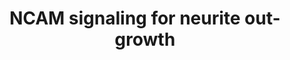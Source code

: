 ---
annotations:
- type: Pathway Ontology
  value: signaling pathway
- type: Pathway Ontology
  value: signaling pathway pertinent to the brain and nervous system
authors:
- MaintBot
- ReactomeTeam
- Anwesha
- Ryanmiller
description: 'The neural cell adhesion molecule, NCAM, is a member of the immunoglobulin
  (Ig) superfamily and is involved in a variety of cellular processes of importance
  for the formation and maintenance of the nervous system. The role of NCAM in neural
  differentiation and synaptic plasticity is presumed to depend on the modulation
  of intracellular signal transduction cascades. NCAM based signaling complexes can
  initiate downstream intracellular signals by at least two mechanisms: (1) activation
  of FGFR and (2) formation of intracellular signaling complexes by direct interaction
  with cytoplasmic interaction partners such as Fyn and FAK. Tyrosine kinases Fyn
  and FAK interact with NCAM and undergo phosphorylation and this transiently activates
  the MAPK, ERK 1 and 2, cAMP response element binding protein (CREB) and transcription
  factors ELK and NFkB. CREB activates transcription of genes which are important
  for axonal growth, survival, and synaptic plasticity in neurons.<br><br>NCAM1 mediated
  intracellular signal transduction is represented in the figure below. The Ig domains
  in NCAM1 are represented in orange ovals and Fn domains in green squares. The tyrosine
  residues susceptible to phosphorylation are represented in red circles and their
  positions are numbered. Phosphorylation is represented by red arrows and dephosphorylation
  by yellow. Ig, Immunoglobulin domain; Fn, Fibronectin domain; Fyn, Proto-oncogene
  tyrosine-protein kinase Fyn; FAK, focal adhesion kinase; RPTPalpha, Receptor-type
  tyrosine-protein phosphatase; Grb2, Growth factor receptor-bound protein 2; SOS,
  Son of sevenless homolog; Raf, RAF proto-oncogene serine/threonine-protein kinase;
  MEK, MAPK and ERK kinase; ERK, Extracellular signal-regulated kinase; MSK1, Mitogen
  and stress activated protein kinase 1; CREB, Cyclic AMP-responsive element-binding
  protein; CRE, cAMP response elements.  View original pathway at [http://www.reactome.org/PathwayBrowser/#DIAGRAM=375165
  Reactome].'
last-edited: 2021-01-25
organisms:
- Homo sapiens
redirect_from:
- /index.php/Pathway:WP1866
- /instance/WP1866
schema-jsonld:
- '@context': https://schema.org/
  '@id': https://wikipathways.github.io/pathways/WP1866.html
  '@type': Dataset
  creator:
    '@type': Organization
    name: WikiPathways
  description: 'The neural cell adhesion molecule, NCAM, is a member of the immunoglobulin
    (Ig) superfamily and is involved in a variety of cellular processes of importance
    for the formation and maintenance of the nervous system. The role of NCAM in neural
    differentiation and synaptic plasticity is presumed to depend on the modulation
    of intracellular signal transduction cascades. NCAM based signaling complexes
    can initiate downstream intracellular signals by at least two mechanisms: (1)
    activation of FGFR and (2) formation of intracellular signaling complexes by direct
    interaction with cytoplasmic interaction partners such as Fyn and FAK. Tyrosine
    kinases Fyn and FAK interact with NCAM and undergo phosphorylation and this transiently
    activates the MAPK, ERK 1 and 2, cAMP response element binding protein (CREB)
    and transcription factors ELK and NFkB. CREB activates transcription of genes
    which are important for axonal growth, survival, and synaptic plasticity in neurons.<br><br>NCAM1
    mediated intracellular signal transduction is represented in the figure below.
    The Ig domains in NCAM1 are represented in orange ovals and Fn domains in green
    squares. The tyrosine residues susceptible to phosphorylation are represented
    in red circles and their positions are numbered. Phosphorylation is represented
    by red arrows and dephosphorylation by yellow. Ig, Immunoglobulin domain; Fn,
    Fibronectin domain; Fyn, Proto-oncogene tyrosine-protein kinase Fyn; FAK, focal
    adhesion kinase; RPTPalpha, Receptor-type tyrosine-protein phosphatase; Grb2,
    Growth factor receptor-bound protein 2; SOS, Son of sevenless homolog; Raf, RAF
    proto-oncogene serine/threonine-protein kinase; MEK, MAPK and ERK kinase; ERK,
    Extracellular signal-regulated kinase; MSK1, Mitogen and stress activated protein
    kinase 1; CREB, Cyclic AMP-responsive element-binding protein; CRE, cAMP response
    elements.  View original pathway at [http://www.reactome.org/PathwayBrowser/#DIAGRAM=375165
    Reactome].'
  keywords:
  - 'SPTBN5 '
  - 'ST8SIA2 '
  - PRNP
  - 'L-type VDCC '
  - 'ST8SIA4 '
  - 'p-T185,Y187-MAPK1 '
  - 'T-type VDCC '
  - 'GFRA2 '
  - Fyn:NCAM1:RPTP-alpha
  - 'FYN '
  - NCAM1:GFRalpha-1:GDNF
  - protein
  - 'PTPRA '
  - phosphorylated FAK
  - trans-homotetramer
  - 'p-Y531-FYN '
  - 'SPTBN2 '
  - Polysialic acid
  - 'AGRN(30-2045) '
  - core-NCAM1
  - '3x4Hyp-3Hyp-GalHyl-COL6A1 '
  - p-T,Y MAPK dimers
  - 'COL9A3 '
  - 'S-Farn-Me KRAS4B '
  - p-S212,S360,S376,T581-RPS6KA5
  - ATP
  - '3x4Hyp-5Hyl-COL6A2 '
  - CNTN2
  - pFyn-Y420
  - 'GalHyl-COL6A1 '
  - 2-8
  - p21 RAS:GDP
  - NCAM1
  - 'Collagen alpha-5(VI) chains '
  - 'GRB2-1 '
  - 'PSPN '
  - Pi
  - 'Collagen V '
  - RPS6KA5
  - 'COL9A2 '
  - 'SPTA1 '
  - '3x4Hyp-3Hyp-COL6A2 '
  - 'Collagen alpha-6(VI) chains '
  - '3x4Hyp-3Hyp-GlcGalHyl-COL6A2 '
  - Collagens
  - 'SOS1 '
  - 'SPTBN1 '
  - 'S-Farn-Me-2xPalmS HRAS '
  - RAF/MAP kinase
  - ADP
  - FGFR1c homodimer
  - Grb2:pFAK bound to
  - SPTA:SPTB
  - 'ARTN '
  - 'COL6A2 '
  - '3x4Hyp-COL6A2 '
  - 'GDNF '
  - 'NCAN '
  - 'SPTBN4 '
  - PTPRA
  - 'Type IV collagen '
  - NCAM-1:Major prion
  - 'p-T202,Y204-MAPK3 '
  - GDNF family ligands
  - AGRN(30-2045)
  - 'GFRA4 '
  - p-Y531-FYN
  - VDCC
  - '6xN-linked glycan core-NCAM1 '
  - '3x4Hyp-GlcGalHyl-COL6A1 '
  - '5Hyl-COL6A1 '
  - '5Hyl-COL6A2 '
  - alpha
  - bound to NCAM:pFyn
  - NCAM-1:ATP
  - 'GTP '
  - NCAM1:GFRalpha-1
  - '3x4Hyp-3Hyp-GlcGalHyl-COL6A1 '
  - GDP
  - 6xN-linked glycan
  - 'ATP '
  - 'GalHyl-COL6A2 '
  - 'PRNP '
  - p-S133-CREB1
  - Grb2:Sos:pFAK bound
  - 'Collagen type III fibril '
  - GTP
  - '3x4Hyp-3Hyp-GalHyl-COL6A2 '
  - NCAM1:T- and L-type
  - '3x4Hyp-GalHyl-COL6A2 '
  - 'S-Farn-Me PalmS NRAS '
  - polysialyltransferases
  - Polysialylated NCAM
  - CREB1
  - T- and L-type VDCC
  - 'COL6A1 '
  - Multiple
  - 'GDP '
  - NCAM1:NCAM1
  - '3x4Hyp-3Hyp-COL6A1 '
  - 'NRTN '
  - NCAM1-Contactin-2
  - '3x4Hyp-COL6A1 '
  - NCAN
  - 'NCAM1 '
  - '3x4Hyp-3Hyp-5Hyl-COL6A2 '
  - PTK2
  - GRB2-1
  - '3x4Hyp-5Hyl-COL6A1 '
  - 'p-6Y-PTK2 '
  - 'p-Y397-PTK2 '
  - 'S-Farn-Me-PalmS KRAS4A '
  - 'GlcGalHyl-COL6A1 '
  - NCAM1:pFyn
  - 'GFRA1 '
  - (GFLs)
  - NCAM1:FGFR-1
  - GFRalpha
  - to NCAM1:pFyn
  - '3x4Hyp-3Hyp-5Hyl-COL6A1 '
  - NCAM-1:Neurocan
  - 'Collagen type II fibril '
  - 'GlcGalHyl-COL6A2 '
  - pFAK (391) bound to
  - 'FGFR1c '
  - NCAM1 cis-homodimer
  - 'SPTAN1 '
  - 'CNTN2 '
  - NCAM1 complexed with
  - p21 RAS:GTP
  - 'Collagen alpha-3(VI) chains '
  - '3x4Hyp-GlcGalHyl-COL6A2 '
  - 'SPTB '
  - '3x4Hyp-GalHyl-COL6A1 '
  - Fyn
  - complex
  - cascade
  - 'COL9A1 '
  - NCAM-1:Collagen
  - 'p-Y420-FYN '
  - NCAM-1:Agrin
  - 'Polysialic acid '
  - SOS1
  - SRC-1
  license: CC0
  name: NCAM signaling for neurite out-growth
seo: CreativeWork
title: NCAM signaling for neurite out-growth
wpid: WP1866
---